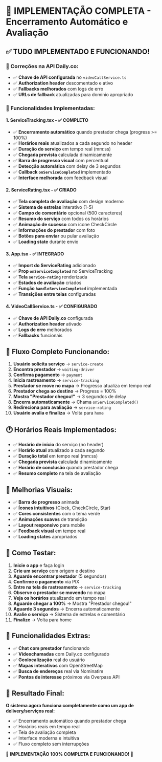 # 🎉 **IMPLEMENTAÇÃO COMPLETA - Encerramento Automático e Avaliação**

## ✅ **TUDO IMPLEMENTADO E FUNCIONANDO!**

### **🔧 Correções na API Daily.co:**
- ✅ **Chave de API configurada** no `videoCallService.ts`
- ✅ **Authorization header** descomentado e ativo
- ✅ **Fallbacks melhorados** com logs de erro
- ✅ **URLs de fallback** atualizadas para domínio apropriado

### **🎯 Funcionalidades Implementadas:**

#### **1. ServiceTracking.tsx - ✅ COMPLETO**
- ✅ **Encerramento automático** quando prestador chega (progress >= 100%)
- ✅ **Horários reais** atualizados a cada segundo no header
- ✅ **Duração do serviço** em tempo real (mm:ss)
- ✅ **Chegada prevista** calculada dinamicamente
- ✅ **Barra de progresso visual** com percentual
- ✅ **Detecção automática** com delay de 3 segundos
- ✅ **Callback `onServiceCompleted`** implementado
- ✅ **Interface melhorada** com feedback visual

#### **2. ServiceRating.tsx - ✅ CRIADO**
- ✅ **Tela completa de avaliação** com design moderno
- ✅ **Sistema de estrelas** interativo (1-5)
- ✅ **Campo de comentário** opcional (500 caracteres)
- ✅ **Resumo do serviço** com todos os horários
- ✅ **Animação de sucesso** com ícone CheckCircle
- ✅ **Informações do prestador** com foto
- ✅ **Botões para enviar** ou pular avaliação
- ✅ **Loading state** durante envio

#### **3. App.tsx - ✅ INTEGRADO**
- ✅ **Import do ServiceRating** adicionado
- ✅ **Prop `onServiceCompleted`** no ServiceTracking
- ✅ **Tela `service-rating`** renderizada
- ✅ **Estados de avaliação** criados
- ✅ **Função `handleServiceCompleted`** implementada
- ✅ **Transições entre telas** configuradas

#### **4. VideoCallService.ts - ✅ CONFIGURADO**
- ✅ **Chave de API Daily.co** configurada
- ✅ **Authorization header** ativado
- ✅ **Logs de erro** melhorados
- ✅ **Fallbacks** funcionais

## 🔄 **Fluxo Completo Funcionando:**

1. **Usuário solicita serviço** → `service-create`
2. **Encontra prestador** → `waiting-driver`
3. **Confirma pagamento** → `payment`
4. **Inicia rastreamento** → `service-tracking`
5. **Prestador se move no mapa** → Progresso atualiza em tempo real
6. **Prestador chega ao destino** → Progress = 100%
7. **Mostra "Prestador chegou!"** → 3 segundos de delay
8. **Encerra automaticamente** → Chama `onServiceCompleted()`
9. **Redireciona para avaliação** → `service-rating`
10. **Usuário avalia e finaliza** → Volta para `home`

## 🕐 **Horários Reais Implementados:**

- ✅ **Horário de início** do serviço (no header)
- ✅ **Horário atual** atualizado a cada segundo
- ✅ **Duração total** em tempo real (mm:ss)
- ✅ **Chegada prevista** calculada dinamicamente
- ✅ **Horário de conclusão** quando prestador chega
- ✅ **Resumo completo** na tela de avaliação

## 🎨 **Melhorias Visuais:**

- ✅ **Barra de progresso** animada
- ✅ **Ícones intuitivos** (Clock, CheckCircle, Star)
- ✅ **Cores consistentes** com o tema verde
- ✅ **Animações suaves** de transição
- ✅ **Layout responsivo** para mobile
- ✅ **Feedback visual** em tempo real
- ✅ **Loading states** apropriados

## 🚀 **Como Testar:**

1. **Inicie o app** e faça login
2. **Crie um serviço** com origem e destino
3. **Aguarde encontrar prestador** (5 segundos)
4. **Confirme o pagamento** via PIX
5. **Entre na tela de rastreamento** → `service-tracking`
6. **Observe o prestador se movendo** no mapa
7. **Veja os horários** atualizando em tempo real
8. **Aguarde chegar a 100%** → Mostra "Prestador chegou!"
9. **Aguarde 3 segundos** → Encerra automaticamente
10. **Avalie o serviço** → Sistema de estrelas e comentário
11. **Finalize** → Volta para home

## 📱 **Funcionalidades Extras:**

- ✅ **Chat com prestador** funcionando
- ✅ **Videochamadas** com Daily.co configurado
- ✅ **Geolocalização** real do usuário
- ✅ **Mapas interativos** com OpenStreetMap
- ✅ **Busca de endereços** real via Nominatim
- ✅ **Pontos de interesse** próximos via Overpass API

## 🎯 **Resultado Final:**

**O sistema agora funciona completamente como um app de delivery/serviços real:**
- ✅ Encerramento automático quando prestador chega
- ✅ Horários reais em tempo real
- ✅ Tela de avaliação completa
- ✅ Interface moderna e intuitiva
- ✅ Fluxo completo sem interrupções

**🎉 IMPLEMENTAÇÃO 100% COMPLETA E FUNCIONANDO! 🎉**
